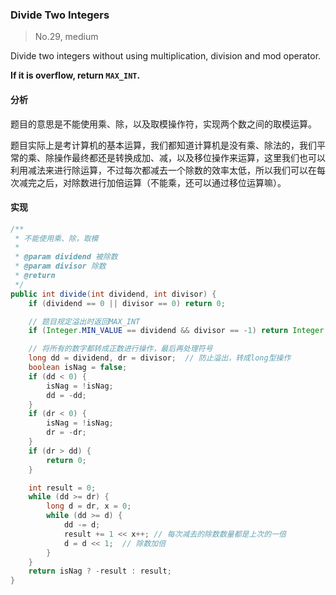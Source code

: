 ### Divide Two Integers

> No.29, medium

Divide two integers without using multiplication, division and mod operator.

__If it is overflow, return `MAX_INT`.__

#### 分析

题目的意思是不能使用乘、除，以及取模操作符，实现两个数之间的取模运算。

题目实际上是考计算机的基本运算，我们都知道计算机是没有乘、除法的，我们平常的乘、除操作最终都还是转换成加、减，以及移位操作来运算，这里我们也可以利用减法来进行除运算，不过每次都减去一个除数的效率太低，所以我们可以在每次减完之后，对除数进行加倍运算（不能乘，还可以通过移位运算嘛）。

#### 实现

```java
/**
 * 不能使用乘、除，取模
 *
 * @param dividend 被除数
 * @param divisor 除数
 * @return
 */
public int divide(int dividend, int divisor) {
    if (dividend == 0 || divisor == 0) return 0;

    // 题目规定溢出时返回MAX_INT
    if (Integer.MIN_VALUE == dividend && divisor == -1) return Integer.MAX_VALUE;

    // 将所有的数字都转成正数进行操作，最后再处理符号
    long dd = dividend, dr = divisor;  // 防止溢出，转成long型操作
    boolean isNag = false;
    if (dd < 0) {
        isNag = !isNag;
        dd = -dd;
    }
    if (dr < 0) {
        isNag = !isNag;
        dr = -dr;
    }
    if (dr > dd) {
        return 0;
    }

    int result = 0;
    while (dd >= dr) {
        long d = dr, x = 0;
        while (dd >= d) {
            dd -= d;
            result += 1 << x++; // 每次减去的除数数量都是上次的一倍
            d = d << 1;  // 除数加倍
        }
    }
    return isNag ? -result : result;
}
```